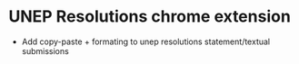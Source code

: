 # UNEP Resolutions chrome extension

* Add copy-paste + formating to unep resolutions statement/textual submissions